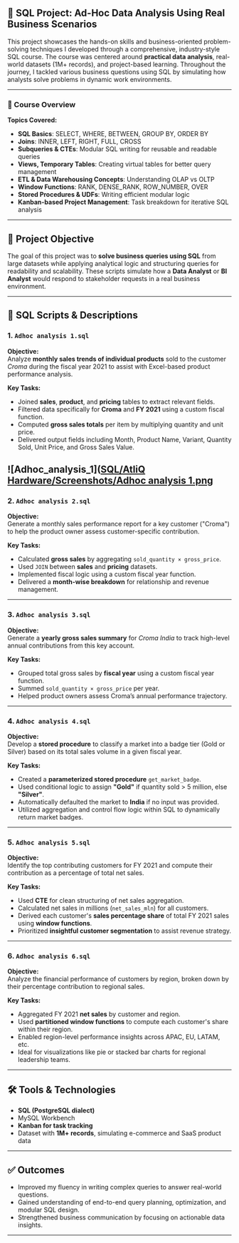 ## 📁 SQL Project: Ad-Hoc Data Analysis Using Real Business Scenarios

This project showcases the hands-on skills and business-oriented problem-solving techniques I developed through a comprehensive, industry-style SQL course. The course was centered around **practical data analysis**, real-world datasets (1M+ records), and project-based learning. Throughout the journey, I tackled various business questions using SQL by simulating how analysts solve problems in dynamic work environments.

---

### 📘 Course Overview

**Topics Covered:**

- **SQL Basics**: SELECT, WHERE, BETWEEN, GROUP BY, ORDER BY  
- **Joins**: INNER, LEFT, RIGHT, FULL, CROSS  
- **Subqueries & CTEs**: Modular SQL writing for reusable and readable queries  
- **Views, Temporary Tables**: Creating virtual tables for better query management  
- **ETL & Data Warehousing Concepts**: Understanding OLAP vs OLTP  
- **Window Functions**: RANK, DENSE_RANK, ROW_NUMBER, OVER  
- **Stored Procedures & UDFs**: Writing efficient modular logic  
- **Kanban-based Project Management**: Task breakdown for iterative SQL analysis  

---

## 🧠 Project Objective

The goal of this project was to **solve business queries using SQL** from large datasets while applying analytical logic and structuring queries for readability and scalability. These scripts simulate how a **Data Analyst** or **BI Analyst** would respond to stakeholder requests in a real business environment.

---

## 📂 SQL Scripts & Descriptions

### 1. `Adhoc analysis 1.sql`
**Objective:**  
Analyze **monthly sales trends of individual products** sold to the customer *Croma* during the fiscal year 2021 to assist with Excel-based product performance analysis.

**Key Tasks:**
- Joined **sales**, **product**, and **pricing** tables to extract relevant fields.
- Filtered data specifically for **Croma** and **FY 2021** using a custom fiscal function.
- Computed **gross sales totals** per item by multiplying quantity and unit price.
- Delivered output fields including Month, Product Name, Variant, Quantity Sold, Unit Price, and Gross Sales Value.

![Adhoc_analysis_1]([SQL/AtliQ Hardware/Screenshots/Adhoc analysis 1.png](https://github.com/Nikhil-198/Data-Analytics-Projects/blob/940e19eddaa8a21dae3c8df8384207665d8e25ce/SQL/AtliQ%20Hardware/Screenshots/Adhoc%20analysis%201.png)
---

### 2. `Adhoc analysis 2.sql`
**Objective:**  
Generate a monthly sales performance report for a key customer ("Croma") to help the product owner assess customer-specific contribution.

**Key Tasks:**
- Calculated **gross sales** by aggregating `sold_quantity × gross_price`.
- Used `JOIN` between **sales** and **pricing** datasets.
- Implemented fiscal logic using a custom fiscal year function.
- Delivered a **month-wise breakdown** for relationship and revenue management.

---

### 3. `Adhoc analysis 3.sql`
**Objective:**  
Generate a **yearly gross sales summary** for *Croma India* to track high-level annual contributions from this key account.

**Key Tasks:**
- Grouped total gross sales by **fiscal year** using a custom fiscal year function.
- Summed `sold_quantity × gross_price` per year.
- Helped product owners assess Croma’s annual performance trajectory.

---

### 4. `Adhoc analysis 4.sql`
**Objective:**  
Develop a **stored procedure** to classify a market into a badge tier (Gold or Silver) based on its total sales volume in a given fiscal year.

**Key Tasks:**
- Created a **parameterized stored procedure** `get_market_badge`.
- Used conditional logic to assign **"Gold"** if quantity sold > 5 million, else **"Silver"**.
- Automatically defaulted the market to **India** if no input was provided.
- Utilized aggregation and control flow logic within SQL to dynamically return market badges.

---


### 5. `Adhoc analysis 5.sql`
**Objective:**  
Identify the top contributing customers for FY 2021 and compute their contribution as a percentage of total net sales.

**Key Tasks:**
- Used **CTE** for clean structuring of net sales aggregation.
- Calculated net sales in millions (`net_sales_mln`) for all customers.
- Derived each customer's **sales percentage share** of total FY 2021 sales using **window functions**.
- Prioritized **insightful customer segmentation** to assist revenue strategy.

---

### 6. `Adhoc analysis 6.sql`
**Objective:**  
Analyze the financial performance of customers by region, broken down by their percentage contribution to regional sales.

**Key Tasks:**
- Aggregated FY 2021 **net sales** by customer and region.
- Used **partitioned window functions** to compute each customer's share within their region.
- Enabled region-level performance insights across APAC, EU, LATAM, etc.
- Ideal for visualizations like pie or stacked bar charts for regional leadership teams.

---

## 🛠️ Tools & Technologies
- **SQL (PostgreSQL dialect)**
- MySQL Workbench
- **Kanban for task tracking**
- Dataset with **1M+ records**, simulating e-commerce and SaaS product data

---

## ✅ Outcomes
- Improved my fluency in writing complex queries to answer real-world questions.
- Gained understanding of end-to-end query planning, optimization, and modular SQL design.
- Strengthened business communication by focusing on actionable data insights.

---
